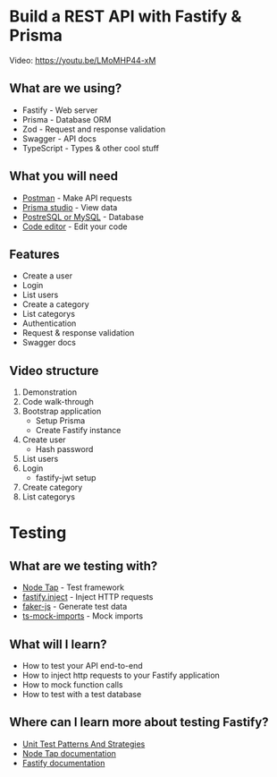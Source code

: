 # Build a REST API with Fastify & Prisma

Video: https://youtu.be/LMoMHP44-xM

## What are we using?
* Fastify - Web server
* Prisma - Database ORM
* Zod - Request and response validation
* Swagger - API docs
* TypeScript - Types & other cool stuff

## What you will need
* [Postman](https://www.postman.com/) - Make API requests
* [Prisma studio](https://www.prisma.io/studio) - View data
* [PostreSQL or MySQL](https://github.com/tomanagle/awesome-docker-compose) - Database
* [Code editor](https://code.visualstudio.com/) - Edit your code

## Features
* Create a user
* Login
* List users
* Create a category
* List categorys
* Authentication
* Request & response validation
* Swagger docs

## Video structure
1. Demonstration
2. Code walk-through
3. Bootstrap application
    * Setup Prisma
    * Create Fastify instance
4. Create user
    * Hash password
5. List users
6. Login
    * fastify-jwt setup
7. Create category
8. List categorys

# Testing
## What are we testing with?
* [Node Tap](https://node-tap.org/) - Test framework
* [fastify.inject](https://www.fastify.io/docs/latest/Guides/Testing/#benefits-of-using-fastifyinject) - Inject HTTP requests
* [faker-js](@faker-js/faker) - Generate test data
* [ts-mock-imports](https://www.npmjs.com/package/ts-mock-imports) - Mock imports

## What will I learn?
* How to test your API end-to-end
* How to inject http requests to your Fastify application
* How to mock function calls
* How to test with a test database

## Where can I learn more about testing Fastify?
* [Unit Test Patterns And Strategies](https://github.com/knockaway/unit-test-patterns-and-strategies)
* [Node Tap documentation](https://node-tap.org/docs/getting-started/)
* [Fastify documentation](https://www.fastify.io/docs/latest/Guides/Testing/)

